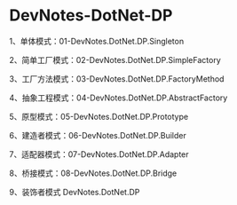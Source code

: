 # DevNotes-DotNet-DP

1、单体模式：01-DevNotes.DotNet.DP.Singleton

2、简单工厂模式：02-DevNotes.DotNet.DP.SimpleFactory

3、工厂方法模式：03-DevNotes.DotNet.DP.FactoryMethod

4、抽象工程模式：04-DevNotes.DotNet.DP.AbstractFactory

5、原型模式：05-DevNotes.DotNet.DP.Prototype

6、建造者模式：06-DevNotes.DotNet.DP.Builder

7、适配器模式：07-DevNotes.DotNet.DP.Adapter

8、桥接模式：08-DevNotes.DotNet.DP.Bridge

9、装饰者模式 DevNotes.DotNet.DP

